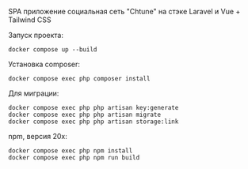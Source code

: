 SPA приложение социальная сеть "Chtune" на стэке Laravel и Vue + Tailwind CSS

Запуск проекта:
````
docker compose up --build
````
Установка composer:
````
docker compose exec php composer install
````
Для миграции:
````
docker compose exec php php artisan key:generate
docker compose exec php php artisan migrate
docker compose exec php php artisan storage:link
````
npm, версия 20x:
````
docker compose exec php npm install
docker compose exec php npm run build
````
